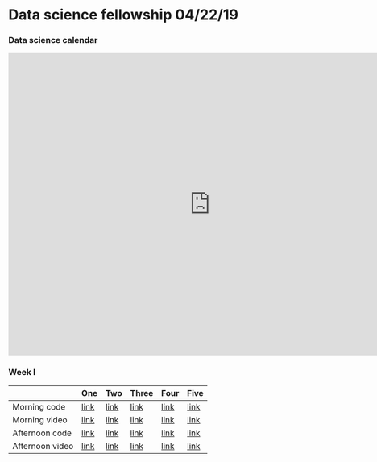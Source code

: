 # Data science fellowship 04/22/19 




### Data science calendar

<iframe src="https://calendar.google.com/calendar/embed?src=flatironschool.com_ol6td9qn7mv33socuqn1195oqc%40group.calendar.google.com&ctz=America%2FNew_York" style="border: 0" width="800" height="600" frameborder="0" scrolling="no"></iframe>



### Week I 

|                 | One                                       | Two                                       | Three                                     | Four                                      | Five                                      |
|:----------------|:------------------------------------------|:------------------------------------------|:------------------------------------------|:------------------------------------------|:------------------------------------------|
| Morning code    | <a href="http://example.com/{0}">link</a> | <a href="http://example.com/{0}">link</a> | <a href="http://example.com/{0}">link</a> | <a href="http://example.com/{0}">link</a> | <a href="http://example.com/{0}">link</a> |
| Morning video   | <a href="http://example.com/{0}">link</a> | <a href="http://example.com/{0}">link</a> | <a href="http://example.com/{0}">link</a> | <a href="http://example.com/{0}">link</a> | <a href="http://example.com/{0}">link</a> |
| Afternoon code  | <a href="http://example.com/{0}">link</a> | <a href="http://example.com/{0}">link</a> | <a href="http://example.com/{0}">link</a> | <a href="http://example.com/{0}">link</a> | <a href="http://example.com/{0}">link</a> |
| Afternoon video | <a href="http://example.com/{0}">link</a> | <a href="http://example.com/{0}">link</a> | <a href="http://example.com/{0}">link</a> | <a href="http://example.com/{0}">link</a> | <a href="http://example.com/{0}">link</a> |

